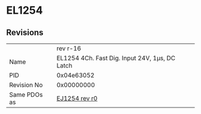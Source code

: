 # EL1254

## Revisions
<table>
<tr>
<td></td>
<td>rev r-16</td>
</tr>
<tr>
<td>Name</td>
<td>EL1254 4Ch. Fast Dig. Input 24V, 1µs, DC Latch</td>
</tr>
<tr>
<td>PID</td>
<td>0x04e63052</td>
</tr>
<tr>
<td>Revision No</td>
<td>0x00000000</td>
</tr>
<tr>
<td>Same PDOs as</td>
<td><a href="EJ1254.md">EJ1254 rev r0</a></td>
</tr>
</table>
